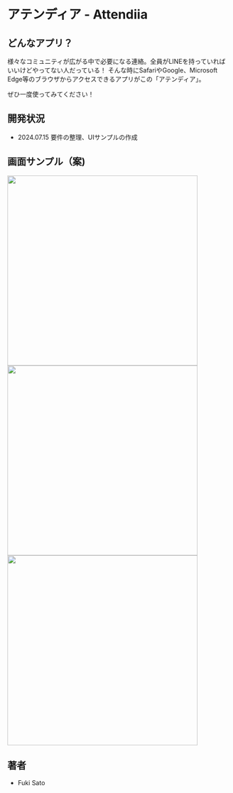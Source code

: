 # アテンディア - Attendiia

## どんなアプリ？

様々なコミュニティが広がる中で必要になる連絡。全員がLINEを持っていればいいけどやってない人だっている！
そんな時にSafariやGoogle、Microsoft Edge等のブラウザからアクセスできるアプリがこの「アテンディア」。

ぜひ一度使ってみてください！

## 開発状況
- 2024.07.15 要件の整理、UIサンプルの作成

## 画面サンプル（案)
<img src='https://github.com/user-attachments/assets/ed789aa0-f1dc-4eb4-90de-08bdd22282a7' width='428'/>
<img src='https://github.com/user-attachments/assets/caaedda7-b825-4127-be82-82b3f990a27a' width='428'/>
<img src='https://github.com/user-attachments/assets/e9870e45-26f1-4da4-8f3e-5c3fad289ec3' width='428'/>

## 著者
- Fuki Sato
